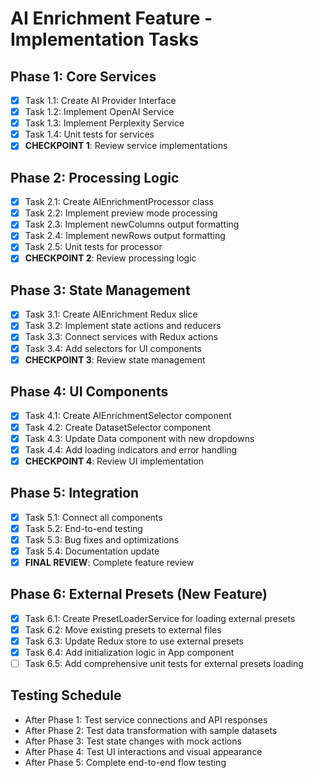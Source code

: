 # AI Enrichment Feature - Implementation Tasks

## Phase 1: Core Services
- [x] Task 1.1: Create AI Provider Interface
- [x] Task 1.2: Implement OpenAI Service
- [x] Task 1.3: Implement Perplexity Service
- [x] Task 1.4: Unit tests for services
- [x] **CHECKPOINT 1**: Review service implementations

## Phase 2: Processing Logic
- [x] Task 2.1: Create AIEnrichmentProcessor class
- [x] Task 2.2: Implement preview mode processing
- [x] Task 2.3: Implement newColumns output formatting
- [x] Task 2.4: Implement newRows output formatting
- [x] Task 2.5: Unit tests for processor
- [x] **CHECKPOINT 2**: Review processing logic

## Phase 3: State Management
- [x] Task 3.1: Create AIEnrichment Redux slice
- [x] Task 3.2: Implement state actions and reducers
- [x] Task 3.3: Connect services with Redux actions
- [x] Task 3.4: Add selectors for UI components
- [x] **CHECKPOINT 3**: Review state management

## Phase 4: UI Components
- [x] Task 4.1: Create AIEnrichmentSelector component
- [x] Task 4.2: Create DatasetSelector component
- [x] Task 4.3: Update Data component with new dropdowns
- [x] Task 4.4: Add loading indicators and error handling
- [x] **CHECKPOINT 4**: Review UI implementation

## Phase 5: Integration
- [x] Task 5.1: Connect all components
- [x] Task 5.2: End-to-end testing
- [x] Task 5.3: Bug fixes and optimizations
- [x] Task 5.4: Documentation update
- [x] **FINAL REVIEW**: Complete feature review

## Phase 6: External Presets (New Feature)
- [x] Task 6.1: Create PresetLoaderService for loading external presets
- [x] Task 6.2: Move existing presets to external files
- [x] Task 6.3: Update Redux store to use external presets
- [x] Task 6.4: Add initialization logic in App component
- [ ] Task 6.5: Add comprehensive unit tests for external presets loading

## Testing Schedule
- After Phase 1: Test service connections and API responses
- After Phase 2: Test data transformation with sample datasets
- After Phase 3: Test state changes with mock actions
- After Phase 4: Test UI interactions and visual appearance
- After Phase 5: Complete end-to-end flow testing
